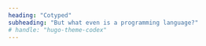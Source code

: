 ```yaml
---
heading: "Cotyped"
subheading: "But what even is a programming language?"
# handle: "hugo-theme-codex"
---
```


